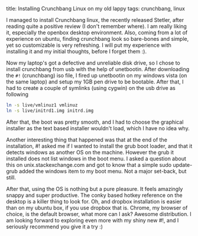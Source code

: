 title: Installing Crunchbang Linux on my old lappy
tags: crunchbang, linux


I managed to install Crunchbang linux, the recently released Stetler, after
reading quite a positive review (I don't remember where). I am really liking
it, especially the openbox desktop environment. Also, coming from a lot of
experience on ubuntu, finding crunchbang look so bare-bones and simple, yet so
customizable is very refreshing. I will put my experience with installing it
and my initial thoughts, before I forget them :).

Now my laptop's got a defective and unreliable disk drive, so I chose to
install crunchbang from usb with the help of unetbootin. After downloading the
`#!` (crunchbang) iso file, I fired up unetbootin on my windows vista (on the
same laptop) and setup my 1GB pen drive to be bootable. After that, I had to
create a couple of symlinks (using cygwin) on the usb drive as following

```bash
ln -s live/vmlinuz1 vmlinuz
ln -s live/initrd1.img initrd.img
```

After that, the boot was pretty smooth, and I had to choose the graphical
installer as the text based installer wouldn't load, which I have no idea why.

Another interesting thing that happened was that at the end of the
installation, #! asked me if I wanted to install the grub boot loader, and that
it detects windows as another OS on the machine. However the grub it installed
does not list windows in the boot menu. I asked a question about this on
unix.stackexchange.com and got to know that a simple sudo update-grub added the
windows item to my boot menu. Not a major set-back, but still.

After that, using the OS is nothing but a pure pleasure. It feels amazingly
snappy and super productive. The conky based hotkey reference on the desktop is
a killer thing to look for. Oh, and dropbox installation is easier than on my
ubuntu box, if you use dropbox that is. Chrome, my browser of choice, is the
default browser, what more can I ask? Awesome distribution. I am looking
forward to exploring even more with my shiny new #!, and I seriously recommend
you give it a try :)
